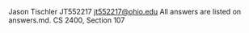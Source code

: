Jason Tischler
JT552217
jt552217@ohio.edu
All answers are listed on answers.md.
CS 2400, Section 107
